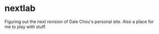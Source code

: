 # nextlab
Figuring out the next revision of Dale Chou's personal site. Also a place for me to play with stuff.
